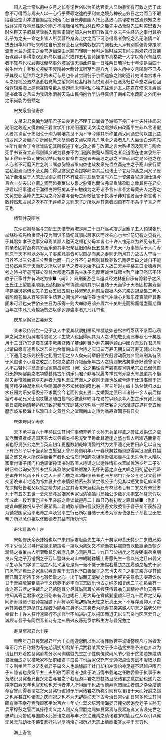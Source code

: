<!-- { "loadSidebar": true } -->
　　畸人逸士常以闲中岁月之长夸诩世俗以为虽达官贵人显融赫奕有可致之势于此愈不可得而与焉夫人以一心行乎荣辱之途战乎利害之境劳神役志穷日之力而且不暇给宴坐空山冲澹自摄尘垢刋落而日自长非直幽人托此髙致而其理亦有然焉顾知之者诚鲜耳南峰林翁性耿介刚方不混庸俗雅有山林丘壑之趣先中丞豫斋先生勲实懋着为时名臣天子叙其劳録翁入胄监甫谒铨部入内台即日致其仕以去平生经济之事付其弟若子为之夫一命之贵皆人所羡慕终身奔走求之而不可必得焉者翁视之若无湛情冲旷拔去纷华角巾归来养性自乐堂有金石庭有棨戟视其门阒若无人声有别墅俯青郊挹翠壶当木兰为溪宗之会苍邃幽深由水闗门轻舠一棹可达翁时往来其间决渠灌花扫苔拂石课疆以事耕垡观鱼听鸟以自适兴或作五七言诗操笔书真楷数十大字以寄兴有就求者不辄与也杖屦夷犹翛然事外坡翁谓无事此静坐一日胜两日若得七十年便是百四十翁生世六十春秋矣须髪不衰精神大耐计其所至当是八九十许人闲中岁月所得不已多乎其视珪组钟鼎之贵殆未可与易也仆昔尝谒翁于京师道旅之馆时逐计吏试南宫求升斗之禄视公浩然髙逝若鳬鹜之望冥鸿也葢相慕而悦焉淛不任濩落归耕草堂之英勒回俗驾辍耕海上邈焉寡情常欲从翁游而未可得私心独先往焉适友人陈君在修求言寿翁遂书此寄之且曰为我语氷清翁天马山民将抱竹竿访寻真侣于南峰云水葭薍之外闲中之乐尚能为翁赋之 

　　宋友泉翁偕寿序 

　　友泉宋君良翰为潮阳君子曰良吏也不理于口曩者予游都下接广中士夫往往闻宋潮阳之政近又得内翰王君宜学所作潮阳遗爱词文读之嘅然叹曰改斋平生非以言语假人者其谪宦于揭阳也于潮为聫壤其见不为不审今即其所称虽两汉间循吏何以加此益信友泉之贤而向之所闻犹有未尽焉者夫岭以南凡几邑令之贤者凡几人尝读白沙陈先生所作新会丁令彦诚庙记其所叙述丁令之政之善与改斋之言大略相同及观所与陶佥宪手书眷眷立庙焉则知彦诚为县亦不为当道所悦竟从而祠之者公道固在也友泉拙于媚上得罪于监司被祸尤酷民有以躯命白其寃者去而思之思之不置而祠之是公道之在人心者不可磨灭世之利口嘴恣胸臆者果何益也哉友泉先哲立斋先生之子髙山景行葢尝私淑焉而恨不及见矣而得见友泉立斋提学岭南其后也诸士子尝为仰髙之祠父子歴官所至俎豆于人宋氏世德之盛其不有征矣乎友泉登第时方三十留滞春官邅回仕进今且六十矣夫以立斋之贤而齿弗赢以友泉之象贤也而位弗显乗除盈朒之数其将在君矣乎君以旧事逮对于潮得白将归矣其子曰敏徯为之寿诣予言曰昔吾太母黄夫人之寿之文黄吏部莲峰先生实为之今家君与吾母之寿敢征言于执事予非知言者而于斯言也不敢辞然知友泉之孝不在于莲峰之文则宋子之所以寿其亲者固自有在不系乎予言之有无也 

　　椿萱并茂图序 

　　东沙石渠蔡翁与其配王氏偕登寿域是月二十日乃翁初度之辰厥子五人预谋张乐举觞称祝先绘椿萱并茂为图诣予请纪其事以展家庆而欢亲心也余惟前记有之见有礼于其君如孝子之事父母焉某鄙人邀天之福老父母幸皆七十许人愧无以为养见有礼于其亲者固将亟称其贤而乐道其事况亲且旧如蔡氏五良者乎夫天下万事皆系于人而寿则原于天不可以必得人子事亲凡事皆可以自尽而亲之寿则无所用其力故古人宁得一日养不以三公换三公至贵也而一日之养不与易焉则其致养致乐而尽爱曰之诚自不能已矣然寿原于天而天之所以以是予之者亦未始不由夫人故曰天寿平格又曰令德寿岂考之诗书所载可征矣渠翁大都运石愚先生季子忠厚笃诚世载厥令矜严律已然诺不轻教子正家井井有法屹为宗■〈尚阝〉典刑蚤游邑庠退以经史林壑自乐有隐君子之风王氏江上望族柔顺静正励相厥家有协德焉则其所以自结于天而得于天者固裕矣寿诞华筵斓斑娯侍丈夫子五女五妇五男女孙累累头角前后襟裾内外宗亲衣冠坌集二老人者酡颜苍鬓从容笑语春生俎豆之间恍若神仙宅眷也淑气冲融心身和乐葆真毓粹其寿固未可涯也夫世俗亲生日为乐得十则大举称寿翁齐眉六十矣继是而稀而耄耋而期頥百年之中凡几寿揄扬赞述以侈乡邦盛事者又凡几书也 

　　庆东庭呉翁古稀寿文 

　　某未及侍翁尝一见于众人中爱其状貌魁梧风神凝峻如苍松古栢落落不羣葢心窃异之问之知为呉君尊翁老父平生故人也因得闻其为人之详加敬畏焉翁春秋七十矣是月十三日乃其诞晨君谋率厥弟暨诸子若侄拜舞为寿先期辱顾山中因介吾友许君思厚以请曰愿有述焉以欢吾亲也余惟南山有台诗之庆词曰万寿无期又曰万寿无疆以此为上下通用之乐则祝寿之礼固尝用之乡人矣夫前辈旧德衣冠言动蔚为乡里典刑其有系于风俗也不小爱之敬之而祝颂之欲其介福而永年古人之情则既然矣秉彝好德曾谓今人不古若也乎翁吾莆世家南昌别驾（阙）公之弟性资严毅襟度岂爽承宗立已侃侃自将无媕婀龌龊之态物望甚伟古所谓乐只君子非与视履考祥式有寿岂天有显道其不僭矣夫寿惟难而克亨夫寿者尤难也吾生有涯人之欲则无涯也故或牵连于仕进湛溺于货贿劳精役神凝氷焦火钟鸣漏尽老不知休者何限也翁一官三年时方四十浩然赋归以山水丘园为乐安常委分不求赢余今老而传矣五男二女婚娶之债已毕诸孙十余人前后襟裾时与老兄义士翁杖屦追随白髪乌纱彼此辉映寻花访竹以頥余年人生之乐有如此哉春日载阳物情畅适陈词致祝和气充庭某未获称觞一随贺客之末然漫游踪迹将登五侯歴赤岐东极海上以观日出之景登公之堂赋南山之诗为翁寿者固将有日矣 

　　庆张野叟荣寿序 

　　天下承平百六十年矣民生其间仰事俯育老子长孙无兵革桴鼓之警征发供亿之虞其老而贤者或遇国家有大庆典锡类推恩宠受里爵此其遭逢之盛也昔人所难遇而希有者也野叟张公之生当英庙初年更歴数朝乾坤清晏岿然为太平遗老先世田庐足以自庇下有贤孙子以干蛊承家白髪盈头曾孙侍侧明年八十春秋矣兹循前恩得易冠服此其福履之盛又今人所仅得而希有者也公性质惇和胸次坦荡逊强服善平生无失色于人晩以家事付诸子闭门扫地课诸孙读书时取唐人诗诵之以适性情布衣草屦优游岁年二子岁时归省公询安否外未尝及其盈缩安常处顺澹入无怀先墓之庐在文峰之阳朔望必拥帚登谒非甚风雨不移乡之人士爱而敬之温然旧德长者也张与寒门世契公与老父又髫稚交游晩来市宅遂为邻并晨夕往来情好益密去秋某尝候公于门见其以短凳垫足仰缉荳花凉棚归告老父以翁之精力如此宜其寿考未涯也黄石有林翁者百有二岁又有朱翁者九十有五岁五世一堂朱翁与翁姻家也家世清德酷肖翁独公少数岁未抱玄孙耳天假以年成此一段竒事岂非乡里亲戚之善谈哉是月二十四日乃翁初度之辰其族■〈尚阝〉咸谋举觞称祝从子希夔希禹二君朝欵柴扉曰吾叔野叟寿文敢委重于吾子某不获辞因为铺叙国家治平惠养之泽及翁平生行已所以自结于天者为翁寿使张氏子孙世世无忘帝力所以念尔祖以修厥德者其益有所劝也夫 

　　寿宋耻斋六十序 

　　宋朝修氏余表妹婿也以书来曰家君耻斋先生年六十矣家母黄氏特少二岁贱兄弟不才少读父书寻行数墨未能策名一第以为亲荣又不能勤农耕服商贾以致赢余备朝夕滫瀡之奉惟古人所谓致其乐者庶几尽心焉是月二十九日吾父初度之辰良弼率弟良纲良典兄之子万锺弼之子万年暨妹夫乌山林朝聘称觞上寿愿先生一言以张之且曰吾父平生承黄门学谕二祖之烈礼义廉耻是尚一毫不慊于志惕若夏楚之加履道之坦式于家门愿有述焉垂之家乗以寿吾亲于无穷也予曰善哉子之志也夫孝子之事其亲亦尽其诚而已固无所待于外也茍爱敬之心一出于诚而无毫髪之伪愉色婉容先意承志啜菽饮水甘于膏粱敝裘粗葛华于文绣养不必丰而其志固乐也古之纯孝如曾闵二子亦曷尝有一命之寄五鼎之供哉君之兄弟随其分尽其诚焉耳矣某尝获侍尊翁见其精神标韵天寿平格知其寿岂君承欢之日殆未有涯也翊日上寿大母在堂鹤髪童颜年已九十而君之父母同跻寿域诸子若孙襟裾膝下拜舞承欢陈辞効祝天性之乐真王天下不与存焉抑人子之寿其亲者有道尽其生理者为能寿其身不失其身者为能寿其亲某鄙人叨天之福老父母幸皆七十许人狂誖速辜行不加修学不加进进无以报国而退无以显吾亲也区区爱日之诚顾与吾子有同然焉者诗有之曰夙兴夜寐无忝尔所生方与吾兄勉之 

　　寿艮窝郑君六十序 

　　粤明年己丑艮窝郑君年六十矣适遵恩例以尚义得拜散官平城诸簪缨凡与游者爰诹正月六日称觞为寿先期镇抚胡君某千兵贾君某索文于予庠造熊生堪予出也介以为请且曰郑着姓艮窝前辈分水司训瑞暨先生之子性倜傥敦尚风节少窘于贫弟若妹咸幼君抚而成之以植厥家不坠前绪君子曰良子也后家仅充有无通叙周恤穷匮不浚取以自丰岁制棺若干以济乏者君子曰义人也婚嫁甫毕杜门却扫冲澹怡神足迹不轻越户限君子曰隐者也艮窝平生士夫所敬而慕焉者也此于法当得书载笔之任敢委重于执事予未及结识艮窝吾兄自兴先尝与君之子若侄游耳君之贤甚熟且感诸君之意之勤也遂为之序序曰寿天年也官天秩也天也者非人所得而干也故令德寿岂罔而生者谓之幸免度德命官冒而得者谓之贪天艮窝行谊如予所闻诸君之所称引则有以自结于天而好爵之锡之也亦甚宜称诸君之庆而祝之也不为无辞矣抑天下古今治日常少乱日常多死生其间固有幸不幸存焉我国家平治百六十年矣仁溉义培河清海晏吾民安居饱食老子长孙无兵革桴鼔之警而其好德尚义之人则又有里爵之赐如艮窝焉与艮窝游者又皆袭先世之忠勲山河带砺与国咸休此皆谁之赐与丰水东注维禹之绩诸君岁时觞豆过从以引以翼无怠无荒幼壮孝弟耆耄好礼以享靖治之福所以无忘上德而报答太平于无穷也 

　　海上寿言 


